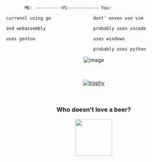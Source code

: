```
         ME: ----------VS------------ You: 

  currennl using go                dont' enven use vim 
 
  and webassembly                  probably uses vscode  
    
  uses gentoo                      uses windows

                                   probably uses python
```
 <div align="center">
 
![image](https://user-images.githubusercontent.com/88108711/166393324-af7f0dca-641f-4a9b-8012-96e6b2849551.png)


<br>

[![trophy](https://github-profile-trophy.vercel.app/?username=GNRain&theme=onedark)](https://github.com/GNRain/github-profile-trophy)

         
<br>
         
         
### Who doesn't love a beer?
<a href="https://www.buymeacoff.ee/4cecoder">
<img src="https://media3.giphy.com/media/ywJSZxwmqhkau1sjSX/giphy.gif" width="100px"/></a>
         
</div>
